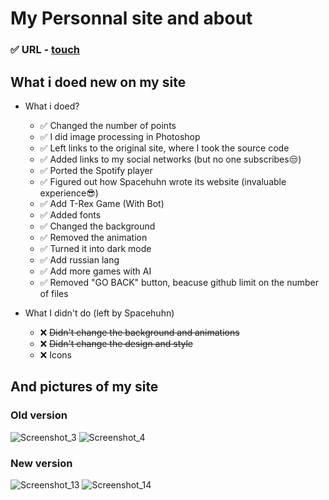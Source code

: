 # My Personnal site and about
 ### :white_check_mark: URL - [touch](https://alekszavg.github.io)
 ## What i doed new on my site
   - What i doed?
      - :white_check_mark: Changed the number of points
      - :white_check_mark: I did image processing in Photoshop
      - :white_check_mark: Left links to the original site, where I took the source code
      - :white_check_mark: Added links to my social networks (but no one subscribes:unamused:)
      - :white_check_mark: Ported the Spotify player
      - :white_check_mark: Figured out how Spacehuhn wrote its website (invaluable experience:sunglasses:)
      - :white_check_mark: Add T-Rex Game (With Bot)
      - :white_check_mark: Added fonts
      - :white_check_mark: Changed the background
      - :white_check_mark: Removed the animation
      - :white_check_mark: Turned it into dark mode
      - :white_check_mark: Add russian lang
      - :white_check_mark: Add more games with AI
      - :white_check_mark: Removed "GO BACK" button, beacuse github limit on the number of files
      
   - What I didn't do (left by Spacehuhn)
      - :x: ~~Didn't change the background and animations~~
      - :x: ~~Didn't change the design and style~~
      - :x: Icons
## And pictures of my site
### Old version
![Screenshot_3](https://user-images.githubusercontent.com/40857994/93467016-7da60480-f930-11ea-9ce0-dae640cbaec2.png)
![Screenshot_4](https://user-images.githubusercontent.com/40857994/93467057-8e567a80-f930-11ea-92db-5f9967b8c62f.png)
### New version
![Screenshot_13](https://user-images.githubusercontent.com/40857994/93692269-4acc5e00-fb34-11ea-864f-f386cbecc785.png)
![Screenshot_14](https://user-images.githubusercontent.com/40857994/93692268-499b3100-fb34-11ea-8f6b-35a4b533c7ca.png)
